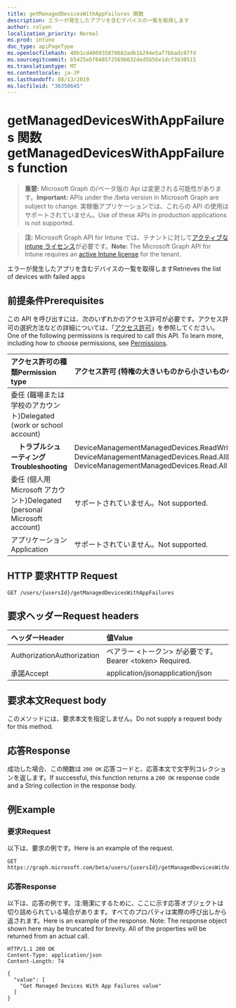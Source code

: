 ```yaml
---
title: getManagedDevicesWithAppFailures 関数
description: エラーが発生したアプリを含むデバイスの一覧を取得します
author: rolyon
localization_priority: Normal
ms.prod: intune
doc_type: apiPageType
ms.openlocfilehash: 40b1cd400935870682adb1b294e5af7bbadc07fd
ms.sourcegitcommit: b5425ebf648572569b032ded5b56e1dcf3830515
ms.translationtype: MT
ms.contentlocale: ja-JP
ms.lasthandoff: 08/13/2019
ms.locfileid: "36350645"
---
```

# <a name="getmanageddeviceswithappfailures-function"></a><span data-ttu-id="5f97e-103">getManagedDevicesWithAppFailures 関数</span><span class="sxs-lookup"><span data-stu-id="5f97e-103">getManagedDevicesWithAppFailures function</span></span>

> <span data-ttu-id="5f97e-104">**重要:** Microsoft Graph の/ベータ版の Api は変更される可能性があります。</span><span class="sxs-lookup"><span data-stu-id="5f97e-104">**Important:** APIs under the /beta version in Microsoft Graph are subject to change.</span></span> <span data-ttu-id="5f97e-105">実稼働アプリケーションでは、これらの API の使用はサポートされていません。</span><span class="sxs-lookup"><span data-stu-id="5f97e-105">Use of these APIs in production applications is not supported.</span></span>

> <span data-ttu-id="5f97e-106">**注:** Microsoft Graph API for Intune では、テナントに対して[アクティブな intune ライセンス](https://go.microsoft.com/fwlink/?linkid=839381)が必要です。</span><span class="sxs-lookup"><span data-stu-id="5f97e-106">**Note:** The Microsoft Graph API for Intune requires an [active Intune license](https://go.microsoft.com/fwlink/?linkid=839381) for the tenant.</span></span>

<span data-ttu-id="5f97e-107">エラーが発生したアプリを含むデバイスの一覧を取得します</span><span class="sxs-lookup"><span data-stu-id="5f97e-107">Retrieves the list of devices with failed apps</span></span>
## <a name="prerequisites"></a><span data-ttu-id="5f97e-108">前提条件</span><span class="sxs-lookup"><span data-stu-id="5f97e-108">Prerequisites</span></span>
<span data-ttu-id="5f97e-p102">この API を呼び出すには、次のいずれかのアクセス許可が必要です。アクセス許可の選択方法などの詳細については、「[アクセス許可](/graph/permissions-reference)」を参照してください。</span><span class="sxs-lookup"><span data-stu-id="5f97e-p102">One of the following permissions is required to call this API. To learn more, including how to choose permissions, see [Permissions](/graph/permissions-reference).</span></span>

|<span data-ttu-id="5f97e-111">アクセス許可の種類</span><span class="sxs-lookup"><span data-stu-id="5f97e-111">Permission type</span></span>|<span data-ttu-id="5f97e-112">アクセス許可 (特権の大きいものから小さいものへ)</span><span class="sxs-lookup"><span data-stu-id="5f97e-112">Permissions (from most to least privileged)</span></span>|
|:---|:---|
|<span data-ttu-id="5f97e-113">委任 (職場または学校のアカウント)</span><span class="sxs-lookup"><span data-stu-id="5f97e-113">Delegated (work or school account)</span></span>||
| <span data-ttu-id="5f97e-114">&nbsp; &nbsp; **トラブルシューティング**</span><span class="sxs-lookup"><span data-stu-id="5f97e-114">&nbsp; &nbsp; **Troubleshooting**</span></span> | <span data-ttu-id="5f97e-115">DeviceManagementManagedDevices.ReadWrite.All、DeviceManagementManagedDevices.Read.All</span><span class="sxs-lookup"><span data-stu-id="5f97e-115">DeviceManagementManagedDevices.ReadWrite.All, DeviceManagementManagedDevices.Read.All</span></span>|
|<span data-ttu-id="5f97e-116">委任 (個人用 Microsoft アカウント)</span><span class="sxs-lookup"><span data-stu-id="5f97e-116">Delegated (personal Microsoft account)</span></span>|<span data-ttu-id="5f97e-117">サポートされていません。</span><span class="sxs-lookup"><span data-stu-id="5f97e-117">Not supported.</span></span>|
|<span data-ttu-id="5f97e-118">アプリケーション</span><span class="sxs-lookup"><span data-stu-id="5f97e-118">Application</span></span>|<span data-ttu-id="5f97e-119">サポートされていません。</span><span class="sxs-lookup"><span data-stu-id="5f97e-119">Not supported.</span></span>|

## <a name="http-request"></a><span data-ttu-id="5f97e-120">HTTP 要求</span><span class="sxs-lookup"><span data-stu-id="5f97e-120">HTTP Request</span></span>
<!-- {
  "blockType": "ignored"
}
-->
``` http
GET /users/{usersId}/getManagedDevicesWithAppFailures
```

## <a name="request-headers"></a><span data-ttu-id="5f97e-121">要求ヘッダー</span><span class="sxs-lookup"><span data-stu-id="5f97e-121">Request headers</span></span>
|<span data-ttu-id="5f97e-122">ヘッダー</span><span class="sxs-lookup"><span data-stu-id="5f97e-122">Header</span></span>|<span data-ttu-id="5f97e-123">値</span><span class="sxs-lookup"><span data-stu-id="5f97e-123">Value</span></span>|
|:---|:---|
|<span data-ttu-id="5f97e-124">Authorization</span><span class="sxs-lookup"><span data-stu-id="5f97e-124">Authorization</span></span>|<span data-ttu-id="5f97e-125">ベアラー &lt;トークン&gt; が必要です。</span><span class="sxs-lookup"><span data-stu-id="5f97e-125">Bearer &lt;token&gt; Required.</span></span>|
|<span data-ttu-id="5f97e-126">承諾</span><span class="sxs-lookup"><span data-stu-id="5f97e-126">Accept</span></span>|<span data-ttu-id="5f97e-127">application/json</span><span class="sxs-lookup"><span data-stu-id="5f97e-127">application/json</span></span>|

## <a name="request-body"></a><span data-ttu-id="5f97e-128">要求本文</span><span class="sxs-lookup"><span data-stu-id="5f97e-128">Request body</span></span>
<span data-ttu-id="5f97e-129">このメソッドには、要求本文を指定しません。</span><span class="sxs-lookup"><span data-stu-id="5f97e-129">Do not supply a request body for this method.</span></span>

## <a name="response"></a><span data-ttu-id="5f97e-130">応答</span><span class="sxs-lookup"><span data-stu-id="5f97e-130">Response</span></span>
<span data-ttu-id="5f97e-131">成功した場合、この関数は `200 OK` 応答コードと、応答本文で文字列コレクションを返します。</span><span class="sxs-lookup"><span data-stu-id="5f97e-131">If successful, this function returns a `200 OK` response code and a String collection in the response body.</span></span>

## <a name="example"></a><span data-ttu-id="5f97e-132">例</span><span class="sxs-lookup"><span data-stu-id="5f97e-132">Example</span></span>
### <a name="request"></a><span data-ttu-id="5f97e-133">要求</span><span class="sxs-lookup"><span data-stu-id="5f97e-133">Request</span></span>
<span data-ttu-id="5f97e-134">以下は、要求の例です。</span><span class="sxs-lookup"><span data-stu-id="5f97e-134">Here is an example of the request.</span></span>
``` http
GET https://graph.microsoft.com/beta/users/{usersId}/getManagedDevicesWithAppFailures
```

### <a name="response"></a><span data-ttu-id="5f97e-135">応答</span><span class="sxs-lookup"><span data-stu-id="5f97e-135">Response</span></span>
<span data-ttu-id="5f97e-p103">以下は、応答の例です。注:簡潔にするために、ここに示す応答オブジェクトは切り詰められている場合があります。すべてのプロパティは実際の呼び出しから返されます。</span><span class="sxs-lookup"><span data-stu-id="5f97e-p103">Here is an example of the response. Note: The response object shown here may be truncated for brevity. All of the properties will be returned from an actual call.</span></span>
``` http
HTTP/1.1 200 OK
Content-Type: application/json
Content-Length: 74

{
  "value": [
    "Get Managed Devices With App Failures value"
  ]
}
```








